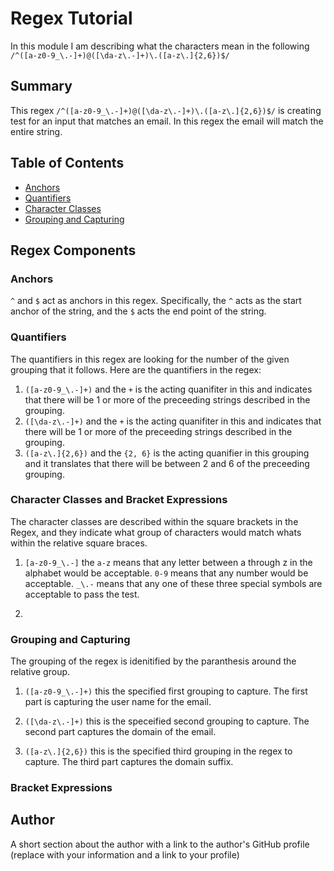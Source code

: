 # Regex Tutorial

In this module I am describing what the characters mean in the following `/^([a-z0-9_\.-]+)@([\da-z\.-]+)\.([a-z\.]{2,6})$/`

## Summary

This regex `/^([a-z0-9_\.-]+)@([\da-z\.-]+)\.([a-z\.]{2,6})$/` is creating test for an input that matches an email. In this regex the email will match the entire string. 

## Table of Contents
<!-- use regexr to figure out what I will need or don't need using cheat cheat -->
- [Anchors](#anchors)
- [Quantifiers](#quantifiers)
- [Character Classes](#character-classes-and-bracket-expressions)
- [Grouping and Capturing](#grouping-and-capturing)


## Regex Components


### Anchors

`^` and `$` act as anchors in this regex. Specifically, the `^` acts as the start anchor of the string, and the `$` acts the end point of the string. 

### Quantifiers

The quantifiers in this regex are looking for the number of the given grouping that it follows. 
Here are the quantifiers in the regex:
 1. `([a-z0-9_\.-]+)` and the `+` is the acting quanifiter in this and indicates that there will be 1 or more of the preceeding strings described in the grouping. 
 2. `([\da-z\.-]+)` and the `+` is the acting quanifiter in this and indicates that there will be 1 or more of the preceeding strings described in the grouping. 
 3. `([a-z\.]{2,6})` and the `{2, 6}` is the acting quanifier in this grouping and it translates that there will be between 2 and 6 of the preceeding grouping. 

### Character Classes and Bracket Expressions
The character classes are described within the square brackets in the Regex, and they indicate what group of characters would match whats within the relative square braces.

1. `[a-z0-9_\.-]` the `a-z` means that any letter between a through z in the alphabet would be acceptable. `0-9` means that any number would be acceptable. `_\.-` means that any one of these three special symbols are acceptable to pass the test. 

2. 


### Grouping and Capturing
The grouping of the regex is idenitified by the paranthesis around the relative group. 

1. `([a-z0-9_\.-]+)` this the specified first grouping to capture. The first part is capturing the user name for the email. 

2. `([\da-z\.-]+)` this is the speceified second grouping to capture. The second part captures the domain of the email. 

3. `([a-z\.]{2,6})` this is the specified third grouping in the regex to capture. The third part captures the domain suffix. 


### Bracket Expressions



## Author

<!-- add my github profile -->
A short section about the author with a link to the author's GitHub profile (replace with your information and a link to your profile)
